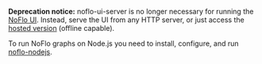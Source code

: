 **Deprecation notice:** noflo-ui-server is no longer necessary for running the [NoFlo UI](https://github.com/noflo/noflo-ui). Instead, serve the UI from any HTTP server, or just access the [hosted version](http://app.flowhub.io) (offline capable).

To run NoFlo graphs on Node.js you need to install, configure, and run [noflo-nodejs](https://github.com/noflo/noflo-nodejs).
